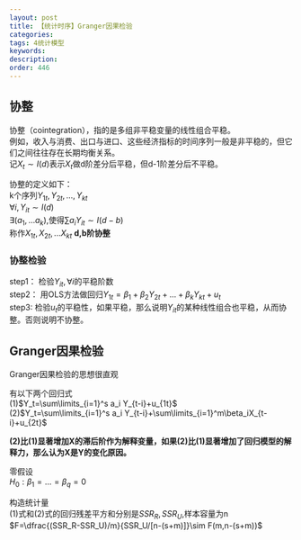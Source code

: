 ```yaml
---
layout: post
title: 【统计时序】Granger因果检验
categories:
tags: 4统计模型
keywords:
description:
order: 446
---
```



## 协整
协整（cointegration），指的是多组非平稳变量的线性组合平稳。  
例如，收入与消费、出口与进口、这些经济指标的时间序列一般是非平稳的，但它们之间往往存在长期均衡关系。  
记$X_t\sim I(d)$表示$X_t$做d阶差分后平稳，但d-1阶差分后不平稳。  


协整的定义如下：  
k个序列$Y_{1t},Y_{2t},...,Y_{kt}$  
$\forall i,Y_{it}\sim I(d)$  
$\exists (a_1,...a_k),$使得$\sum a_iY_{it}\sim I(d-b)$  
称作$X_{1t},X_{2t},...X_{kt}$ **d,b阶协整**  


### 协整检验
step1： 检验$Y_{it},\forall i$的平稳阶数  
step2： 用OLS方法做回归$Y_{1t}=\beta_1+\beta_2Y_{2t}+...+\beta_kY_{kt}+u_t$  
step3: 检验$u_t$的平稳性，如果平稳，那么说明$Y_{it}$的某种线性组合也平稳，从而协整。否则说明不协整。

## Granger因果检验
Granger因果检验的思想很直观

有以下两个回归式  
(1)$Y_t=\sum\limits_{i=1}^s a_i Y_{t-i}+u_{1t}$  
(2)$Y_t=\sum\limits_{i=1}^s a_i Y_{t-i}+\sum\limits_{i=1}^m\beta_iX_{t-i}+u_{2t}$  


**(2)比(1)显著增加X的滞后阶作为解释变量，如果(2)比(1)显著增加了回归模型的解释力，那么认为X是Y的变化原因。**  


零假设  
$H_0:\beta_1=...=\beta_q=0$  


构造统计量  
(1)式和(2)式的回归残差平方和分别是$SSR_R,SSR_U$,样本容量为n  
$F=\dfrac{(SSR_R-SSR_U)/m}{SSR_U/[n-(s+m)]}\sim F(m,n-(s+m))$  
